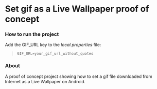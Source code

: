 # Set gif as a Live Wallpaper proof of concept

### How to run the project
Add the GIF_URL key to the *local.properties* file:

>```GIF_URL=your_gif_url_without_quotes```

### About
A proof of concept project showing how to set a gif file downloaded from Internet as a Live Wallpaper on Android.

